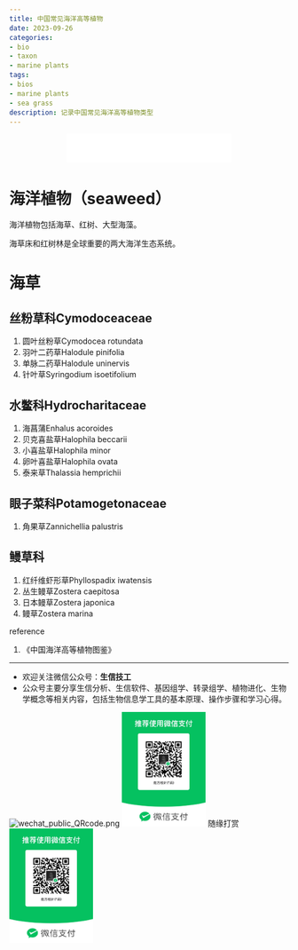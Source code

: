 ```yaml
---
title: 中国常见海洋高等植物
date: 2023-09-26
categories: 
- bio
- taxon
- marine plants
tags:
- bios
- marine plants
- sea grass
description: 记录中国常见海洋高等植物类型
---
```


<div align="middle"><iframe frameborder="no" border="0" marginwidth="0" marginheight="0" width=298 height=52 src="//music.163.com/outchain/player?type=2&id=1304261116&auto=1&height=32"></iframe></div>

# 海洋植物（seaweed）
海洋植物包括海草、红树、大型海藻。

海草床和红树林是全球重要的两大海洋生态系统。

# 海草
## 丝粉草科Cymodoceaceae
1. 圆叶丝粉草Cymodocea rotundata
2. 羽叶二药草Halodule pinifolia
3. 单脉二药草Halodule uninervis
4. 针叶草Syringodium isoetifolium

## 水鳖科Hydrocharitaceae
1. 海菖蒲Enhalus acoroides
2. 贝克喜盐草Halophila beccarii
3. 小喜盐草Halophila minor
4. 卵叶喜盐草Halophila ovata
5. 泰来草Thalassia hemprichii

## 眼子菜科Potamogetonaceae
1. 角果草Zannichellia palustris

## 鳗草科
1. 红纤维虾形草Phyllospadix iwatensis
2. 丛生鳗草Zostera caepitosa
3. 日本鳗草Zostera japonica
4. 鳗草Zostera marina



reference
1. 《中国海洋高等植物图鉴》

-------

- 欢迎关注微信公众号：**生信技工**
- 公众号主要分享生信分析、生信软件、基因组学、转录组学、植物进化、生物学概念等相关内容，包括生物信息学工具的基本原理、操作步骤和学习心得。

<img src="https://github.com/yanzhongsino/yanzhongsino.github.io/blob/hexo/source/wechat/Wechat_public_qrcode.jpg?raw=true" width=30% title="wechat_public_QRcode.png" align=center/>

<img src="https://github.com/yanzhongsino/yanzhongsino.github.io/blob/hexo/source/wechat/Wechat_code.jpg?raw=true" width=30% title="Wechat_code.png" align=center/>
随缘打赏
<img src="https://github.com/yanzhongsino/yanzhongsino.github.io/blob/hexo/source/wechat/Wechat_code.jpg?raw=true" width=30% title="Alipay_code.png" align=center/>
